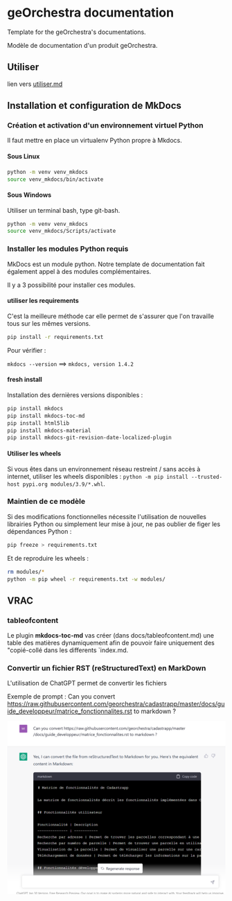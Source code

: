 # geOrchestra documentation

Template for the geOrchestra's documentations.

Modèle de documentation d'un produit geOrchestra.


## Utiliser

lien vers [utiliser.md](utiliser.md)


## Installation et configuration de MkDocs

### Création et activation d'un environnement virtuel Python

Il faut mettre en place un virtualenv Python propre à Mkdocs.

#### Sous Linux

```bash
python -m venv venv_mkdocs
source venv_mkdocs/bin/activate
```

#### Sous Windows

Utiliser un terminal bash, type git-bash.

```bash
python -m venv venv_mkdocs
source venv_mkdocs/Scripts/activate
```

### Installer les modules Python requis 

MkDocs est un module python. Notre template de documentation fait également appel à des modules complémentaires.

Il y a 3 possibilité pour installer ces modules.

#### utiliser les requirements

C'est la meilleure méthode car elle permet de s'assurer que l'on travaille tous sur les mêmes versions.

```bash
pip install -r requirements.txt
```

Pour vérifier :

`mkdocs --version` ==> `mkdocs, version 1.4.2`


#### fresh install

Installation des dernières versions disponibles :

```bash
pip install mkdocs
pip install mkdocs-toc-md
pip install html5lib
pip install mkdocs-material
pip install mkdocs-git-revision-date-localized-plugin
```

#### Utiliser les wheels

Si vous êtes dans un environnement réseau restreint / sans accès à internet, utiliser les wheels disponibles : `python -m pip install --trusted-host pypi.org modules/3.9/*.whl`.


### Maintien de ce modèle

Si des modifications fonctionnelles nécessite l'utilisation de nouvelles librairies Python ou simplement leur mise à jour, ne pas oublier de figer les dépendances Python :

```bash
pip freeze > requirements.txt
```

Et de reproduire les wheels :

```bash
rm modules/*
python -m pip wheel -r requirements.txt -w modules/
```


##  VRAC

### tableofcontent

Le plugin **mkdocs-toc-md** vas créer (dans docs/tableofcontent.md) une table des matières dynamiquement afin de pouvoir faire uniquement des "copié-collé dans les differents `index.md.


### Convertir un fichier RST (reStructuredText) en MarkDown

L'utilisation de ChatGPT permet de convertir les fichiers

Exemple de prompt :
Can you convert https://raw.githubusercontent.com/georchestra/cadastrapp/master/docs/guide_developpeur/matrice_fonctionnalites.rst to markdown ?

![image info](./images/prompt_chatgpt.PNG)
